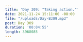 ```yaml
---
title: 'Day 309: "Taking action."'
date: 2021-11-24 15:11:00 -08:00
file: "/uploads/Day-B309.mp3"
post: Day 309
duration: '00:04:55'
length: 3968085
---
```


